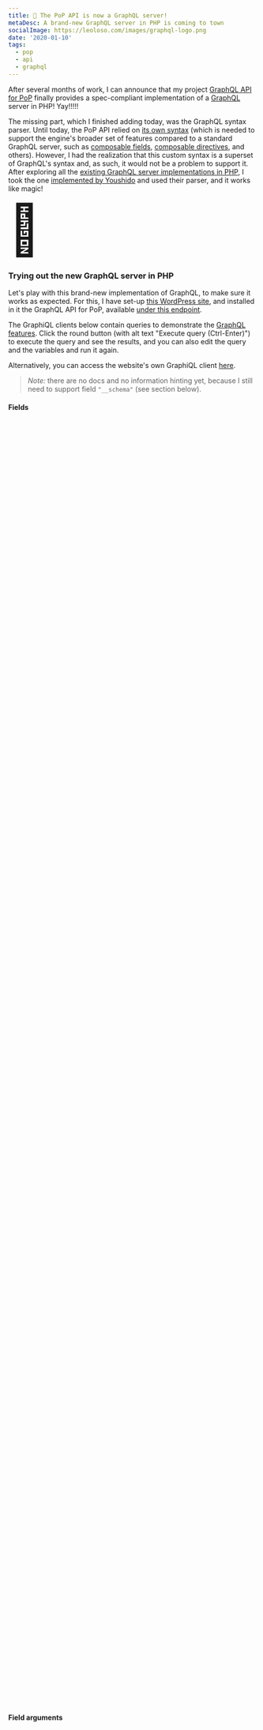 ```yaml
---
title: 🥳 The PoP API is now a GraphQL server!
metaDesc: A brand-new GraphQL server in PHP is coming to town
socialImage: https://leoloso.com/images/graphql-logo.png
date: '2020-01-10'
tags:
  - pop
  - api
  - graphql
---
```


After several months of work, I can announce that my project [GraphQL API for PoP](https://github.com/getpop/api-graphql/) finally provides a spec-compliant implementation of a [GraphQL](https://graphql.org) server in PHP! Yay!!!!!

The missing part, which I finished adding today, was the GraphQL syntax parser. Until today, the PoP API relied on [its own syntax](https://github.com/getpop/field-query) (which is needed to support the engine's broader set of features compared to a standard GraphQL server, such as [composable fields](https://github.com/getpop/api-graphql#composable-fields), [composable directives](https://github.com/getpop/api-graphql#composable-directives), and others). However, I had the realization that this custom syntax is a superset of GraphQL's syntax and, as such, it would not be a problem to support it. After exploring all the [existing GraphQL server implementations in PHP](https://devhub.io/repos/chentsulin-awesome-graphql#lib-php), I took the one [implemented by Youshido](https://github.com/youshido-php/GraphQL) and used their parser, and it works like magic!

<div style="font-size: 100px">
🥳
</div>

### Trying out the new GraphQL server in PHP

Let's play with this brand-new implementation of GraphQL, to make sure it works as expected. For this, I have set-up [this WordPress site](https://newapi.getpop.org), and installed in it the GraphQL API for PoP, available [under this endpoint](https://newapi.getpop.org/api/graphql/). 

The GraphiQL clients below contain queries to demonstrate the [GraphQL features](https://graphql.org/learn/queries/). Click the round button (with alt text "Execute query (Ctrl-Enter)") to execute the query and see the results, and you can also edit the query and the variables and run it again.

Alternatively, you can access the website's own GraphiQL client [here](https://newapi.getpop.org/graphiql/). 

> *Note:* there are no docs and no information hinting yet, because I still need to support field `"__schema"` (see section below).

<link href="https://unpkg.com/graphiql/graphiql.min.css" rel="stylesheet" />

#### Fields

<div id="graphiql-fields" style="height: 65vh; padding-top: 0; margin-top: 1rem;" class="video-player"></div>

#### Field arguments

<div id="graphiql-field-arguments" style="height: 75vh; padding-top: 0; margin-top: 1rem;" class="video-player"></div>

#### Aliases

<div id="graphiql-aliases" style="height: 75vh; padding-top: 0; margin-top: 1rem;" class="video-player"></div>

#### Fragments

<div id="graphiql-fragments" style="height: 75vh; padding-top: 0; margin-top: 1rem;" class="video-player"></div>

#### Operation name

<div id="graphiql-operation-name" style="height: 40vh; padding-top: 0; margin-top: 1rem;" class="video-player"></div>

#### Variables

<div id="graphiql-variables" style="height: 75vh; padding-top: 0; margin-top: 1rem;" class="video-player"></div>

#### Variables inside fragments

<div id="graphiql-variables-inside-fragments" style="height: 80vh; padding-top: 0; margin-top: 1rem;" class="video-player"></div>

#### Default variables

<div id="graphiql-default-variables" style="height: 75vh; padding-top: 0; margin-top: 1rem;" class="video-player"></div>

#### Directives

<div id="graphiql-directives" style="height: 75vh; padding-top: 0; margin-top: 1rem;" class="video-player"></div>

#### Fragments with directives

<div id="graphiql-fragments-with-directives" style="height: 80vh; padding-top: 0; margin-top: 1rem;" class="video-player"></div>

#### Inline fragments

<div id="graphiql-inline-fragments" style="height: 75vh; padding-top: 0; margin-top: 1rem;" class="video-player"></div>

<script
  crossorigin
  src="https://unpkg.com/react/umd/react.production.min.js"
></script>
<script
  crossorigin
  src="https://unpkg.com/react-dom/umd/react-dom.production.min.js"
></script>
<script
  crossorigin
  src="https://unpkg.com/graphiql/graphiql.min.js"
></script>

<script>
  const apiURL = 'https://newapi.getpop.org/api/graphql/';
  const responseText = "Click the \"Execute Query\" button";
  const graphQLFetcher = graphQLParams =>
    fetch(apiURL, {
      method: 'post',
      headers: { 'Content-Type': 'application/json' },
      body: JSON.stringify(graphQLParams),
    })
      .then(response => response.json())
      .catch(() => response.text());

  ReactDOM.render(
    React.createElement(
      GraphiQL, 
      { 
        fetcher: graphQLFetcher,
        schema: null,
        defaultVariableEditorOpen: false,
        response: responseText,
        query: "query {\n  posts {\n    id\n    url\n    title\n    excerpt\n    date\n    tags {\n      name\n    }\n    comments {\n      content\n      author {\n        id\n        name\n      }\n    }\n  }\n}"
      }
    ),
    document.getElementById('graphiql-fields'),
  );

  ReactDOM.render(
    React.createElement(
      GraphiQL, 
      { 
        fetcher: graphQLFetcher,
        schema: null,
        defaultVariableEditorOpen: false,
        response: responseText,
        query: "query {\n  posts(limit:2) {\n    id\n    title\n    author {\n      id\n      name\n      posts(limit:3) {\n        id\n        url\n        title\n        date(format:\"d/m/Y\")\n        tags {\n          name\n        }\n        featuredimage {\n          id\n          src\n        }\n      }\n    }\n  }\n}"
      }
    ),
    document.getElementById('graphiql-field-arguments'),
  );

  ReactDOM.render(
    React.createElement(
      GraphiQL, 
      { 
        fetcher: graphQLFetcher,
        schema: null,
        defaultVariableEditorOpen: false,
        response: responseText,
        query: "query {\n  rootPosts: posts(limit:2) {\n    id\n    title\n    author {\n      id\n      name\n      nestedPosts: posts(limit:3) {\n        id\n        url\n        title\n        date\n        formattedDate: date(format:\"d/m/Y\")\n        tags {\n          name\n        }\n        featuredimage {\n          id\n          src\n        }\n      }\n    }\n  }\n}"
      }
    ),
    document.getElementById('graphiql-aliases'),
  );

  ReactDOM.render(
    React.createElement(
      GraphiQL, 
      { 
        fetcher: graphQLFetcher,
        schema: null,
        defaultVariableEditorOpen: false,
        response: responseText,
        query: "query {\n  rootPosts: posts(limit:2) {\n    ...postProperties\n    author {\n      id\n      name\n      nestedPosts: posts(limit:3) {\n        url\n        ...postProperties\n        formattedDate: date(format:\"d/m/Y\")\n      }\n    }\n  }\n}\nfragment postProperties on Post {\n  id\n  title\n  tags {\n    name\n  }\n}"
      }
    ),
    document.getElementById('graphiql-fragments'),
  );

  ReactDOM.render(
    React.createElement(
      GraphiQL, 
      { 
        fetcher: graphQLFetcher,
        schema: null,
        defaultVariableEditorOpen: false,
        response: responseText,
        query: "query GetPosts {\n  rootPosts: posts(limit:2) {\n    id\n    title\n    author {\n      id\n      name\n    }\n  }\n}"
      }
    ),
    document.getElementById('graphiql-operation-name'),
  );

  ReactDOM.render(
    React.createElement(
      GraphiQL, 
      { 
        fetcher: graphQLFetcher,
        schema: null,
        defaultVariableEditorOpen: false,
        response: responseText,
        defaultVariableEditorOpen: true,
        variables: "{\n  \"rootLimit\": 3,\n  \"nestedLimit\": 2,\n  \"dateFormat\": \"d/m/Y\"\n}",
        query: "query GetPosts($rootLimit: Int, $nestedLimit: Int, $dateFormat: String) {\n  rootPosts: posts(limit:$rootLimit) {\n    id\n    title\n    author {\n      id\n      name\n      nestedPosts: posts(limit:$nestedLimit) {\n        id\n        url\n        title\n        date\n        formattedDate: date(format:$dateFormat)\n      }\n    }\n  }\n}"
      }
    ),
    document.getElementById('graphiql-variables'),
  );

  ReactDOM.render(
    React.createElement(
      GraphiQL, 
      { 
        fetcher: graphQLFetcher,
        schema: null,
        defaultVariableEditorOpen: false,
        response: responseText,
        defaultVariableEditorOpen: true,
        variables: "{\n  \"tagsLimit\": 3\n}",
        query: "query GetPosts($tagsLimit: Int) {\n  rootPosts: posts(limit:2) {\n    ...postProperties\n    author {\n      id\n      name\n      nestedPosts: posts(limit:3) {\n        url\n        ...postProperties\n      }\n    }\n  }\n}\nfragment postProperties on Post {\n  id\n  title\n  tags(limit:$tagsLimit) {\n    name\n  }\n}"
      }
    ),
    document.getElementById('graphiql-variables-inside-fragments'),
  );

  ReactDOM.render(
    React.createElement(
      GraphiQL, 
      { 
        fetcher: graphQLFetcher,
        schema: null,
        defaultVariableEditorOpen: false,
        response: responseText,
        defaultVariableEditorOpen: true,
        query: "query GetPosts($rootLimit: Int = 3, $nestedLimit: Int = 2, $dateFormat: String = \"d/m/Y\") {\n  rootPosts: posts(limit:$rootLimit) {\n    id\n    title\n    author {\n      id\n      name\n      nestedPosts: posts(limit:$nestedLimit) {\n        id\n        url\n        title\n        date\n        formattedDate: date(format:$dateFormat)\n      }\n    }\n  }\n}"
      }
    ),
    document.getElementById('graphiql-default-variables'),
  );

  ReactDOM.render(
    React.createElement(
      GraphiQL, 
      { 
        fetcher: graphQLFetcher,
        schema: null,
        defaultVariableEditorOpen: false,
        response: responseText,
        defaultVariableEditorOpen: true,
        variables: "{\n  \"includeAuthor\": true\n}",
        query: "query GetPosts($includeAuthor: Boolean!, $rootLimit: Int = 3, $nestedLimit: Int = 2) {\n  rootPosts: posts(limit:$rootLimit) {\n    id\n    title\n    author @include(if: $includeAuthor) {\n      id\n      name\n      nestedPosts: posts(limit:$nestedLimit) {\n        id\n        url\n        title\n        date\n      }\n    }\n  }\n}"
      }
    ),
    document.getElementById('graphiql-directives'),
  );

  ReactDOM.render(
    React.createElement(
      GraphiQL, 
      { 
        fetcher: graphQLFetcher,
        schema: null,
        defaultVariableEditorOpen: false,
        response: responseText,
        defaultVariableEditorOpen: true,
        variables: "{\n  \"includeAuthor\": true\n}",
        query: "query GetPosts($includeAuthor: Boolean!, $rootLimit: Int = 3, $nestedLimit: Int = 2) {\n  rootPosts: posts(limit:$rootLimit) {\n    id\n    title\n    ...postProperties\n  }\n}\nfragment postProperties on Post {\n  author @include(if: $includeAuthor) {\n    id\n    name\n    nestedPosts: posts(limit:$nestedLimit) {\n      id\n      url\n      title\n      date\n    }\n  }\n}"
      }
    ),
    document.getElementById('graphiql-fragments-with-directives'),
  );

  ReactDOM.render(
    React.createElement(
      GraphiQL, 
      { 
        fetcher: graphQLFetcher,
        schema: null,
        defaultVariableEditorOpen: false,
        response: responseText,
        query: "query GetPosts($rootLimit: Int = 3, $nestedLimit: Int = 2) {\n  rootPosts: posts(limit:$rootLimit) {\n    id\n    title\n    author {\n      id\n      name\n      content(limit:$nestedLimit) {\n        __typename\n        title\n        ... on Post {\n          excerpt\n          tags {\n            name\n          }\n        }\n        ... on Media {\n          url\n        }\n      }\n    }\n  }\n}"
      }
    ),
    document.getElementById('graphiql-inline-fragments'),
  );
</script>

### Adding 100% compliance to the GraphQL spec

100% compliance of the [GraphQL spec](https://graphql.github.io/graphql-spec/draft/) is almost there. The remaining items to implement are: 

1. Satisfying the `"__schema"` field
2. Adding support for mutations

I'm already working on the first item, I expect it to be finished in a few days. Concerning the second item, I have already started work on it, depending on my time availability I may be able to finish it in a couple of months. 

### Support for REST too

Bonus feature: From a unique source code, the API also supports REST! Check out these example links:

- [List of posts](https://newapi.getpop.org/posts/api/rest/)
- [Single post](https://newapi.getpop.org/posts/cope-with-wordpress-post-demo-containing-plenty-of-blocks/api/rest/)

### Are you using WordPress? Do you need a good API? Try this one out!

Currently, WordPress users have two API alternatives:

1. REST, through the WP REST API which is already included in core
2. GraphQL, through [WPGraphQL](https://www.wpgraphql.com/)

Now, I want to add a third alternative:

3. Both GraphQL and REST, through [GraphQL API for PoP](https://github.com/getpop/api-graphql)

Please check it out, it will make your life easier. I promise. And let me know how it goes.

